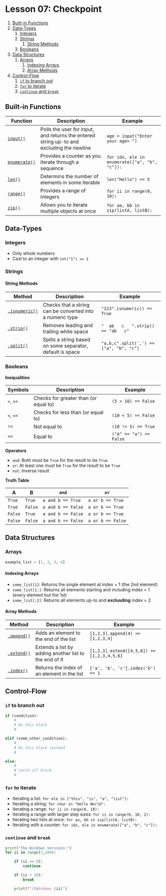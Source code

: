 # Lesson 07: Checkpoint

<!-- TOC depthFrom:2 orderedList:true -->

1. [Built-in Functions](#built-in-functions)
2. [Data-Types](#data-types)
    1. [Integers](#integers)
    2. [Strings](#strings)
        1. [String Methods](#string-methods)
    3. [Booleans](#booleans)
3. [Data Structures](#data-structures)
    1. [Arrays](#arrays)
        1. [Indexing Arrays](#indexing-arrays)
        2. [Array Methods](#array-methods)
4. [Control-Flow](#control-flow)
    1. [`if` to branch out](#if-to-branch-out)
    2. [`for` to iterate](#for-to-iterate)
    3. [`continue` and `break`](#continue-and-break)

<!-- /TOC -->

## Built-in Functions

|Function|Description|Example|
|---|---|---|
|[`input()`](https://docs.python.org/3/library/functions.html#input)|Polls the user for input, and returns the entered string up-to and excluding the newline|`age = input("Enter your age> ")`
|[`enumerate()`](https://docs.python.org/3/library/functions.html#enumerate)|Provides a counter as you iterate through a sequence|`for idx, ele in enumerate(["a", "b", "c"]):`
|[`len()`](https://docs.python.org/3/library/functions.html#len)|Determins the number of elements in some iterable|`len("Hello") == 5`
|[`range()`](https://docs.python.org/3/library/functions.html#func-range)|Provides a range of integers|`for ii in range(0, 10):`
|[`zip()`](https://docs.python.org/3/library/functions.html#zip)|Allows you to iterate multiple objects at once|`for aa, bb in zip(listA, listB):`

## Data-Types

### Integers

- Only whole numbers
- Cast to an integer with `int("1") == 1`

### Strings

#### String Methods

|Method|Description|Example
|---|---|---
|[`.isnumeric()`](https://docs.python.org/3/library/stdtypes.html#str.strip)|Checks that a string can be converted into a numeric type|`"123".isnumeric() == True`
|[`.strip()`](https://docs.python.org/3/library/stdtypes.html#str.strip)|Removes leading and trailing white space|`"  ab   c   ".strip() == "ab   c"`
|[`.split()`](https://docs.python.org/3/library/stdtypes.html#str.split)|Splits a string based on some separator, default is space|`"a,b,c".split(',') == ["a", "b", "c"]`

### Booleans

**Inequalities**

|Symbols|Description|Example
|---|---|---
|`>`, `>=`|Checks for greater than (or equal to)|`(5 > 10) == False`
|`<`, `<=`|Checks for less than (or equal to)|`(10 < 5) == False`
|`!=`|Not equal to|`(10 != 5) == True`
|`==`|Equal to|`("A" == "a") == False`

**Operators**

- `and`: Both must be `True` for the result to be `True`
- `or`: At least one must be `True` for the result to be `True`
- `not`: Inverse result

**Truth Table**

|A|B|`and`|`or`|
|---|---|---|---
|`True`|`True`|`a and b == True`|`a or b == True`|
|`True`|`False`|`a and b == False`|`a or b == True`|
|`False`|`True`|`a and b == False`|`a or b == True`|
|`False`|`False`|`a and b == False`|`a or b == False`|

## Data Structures

### Arrays

``` py
example_list = [1, 2, 3, 4]
```

#### Indexing Arrays

- `some_list[1]`: Returns the single element at index = 1 (the 2nd element)
- `some_list[1:]`: Returns all elements starting and including index = 1 (every element but the 1st)
- `some_list[:2]`: Returns all elements up-to and **exclusding** index = 2

#### Array Methods

|Method|Description|Example
|---|---|---
|[`.append()`](https://docs.python.org/3/library/stdtypes.html#mutable-sequence-types)|Adds an element to the end of the list|`[1,2,3].append(4) == [1,2,3,4]`
|[`.extend()`](https://docs.python.org/3/library/stdtypes.html#mutable-sequence-types)|Extends a list by adding another list to the end of it|`[1,2,3].extend([4,5,6]) == [1,2,3,4,5,6]`
|[`.index()`](https://docs.python.org/3/tutorial/datastructures.html#more-on-lists)|Returns the index of an element in the list|`['a', 'b', 'c'].index('b') == 1`

## Control-Flow

### `if` to branch out
``` py
if (condition):
    #
    # Do this block
    #

elif (some_other_condition):
    #
    # Do this block instead
    #

else:
    #
    # Catch-all block
    #

```

### `for` to iterate

- Iterating a list: `for ele in ["this", "is", "a", "list"]:`
- Iterating a string: `for char in "Hello World":`
- Iterating a range: `for ii in range(0, 10):`
- Iterating a range with larger step sizes: `for ii in range(0, 10, 2):`
- Iterating two lists at once: `for aa, bb in zip(listA, listB):`
- Iterating with a counter: `for idx, ele in enumerate(["a", "b", "c"]):`


### `continue` and `break`

``` py
print("The Windows Versions:")
for ii in range(7,200):

    if (ii == 9):
        continue

    if (ii > 10):
        break

    print(f"\tWindows {ii}")
```